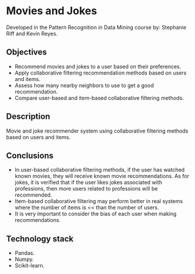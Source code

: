 # Movies and Jokes
Developed in the Pattern Recognition in Data Mining course by: Stephanie Riff and Kevin Reyes.
## Objectives
- Recommend movies and jokes to a user based on their preferences.
- Apply collaborative filtering recommendation methods based on users and items.
- Assess how many nearby neighbors to use to get a good recommendation.
- Compare user-based and item-based collaborative filtering methods.

## Description
Movie and joke recommender system using collaborative filtering methods based on users and items.

## Conclusions
- In user-based collaborative filtering methods, if the user has watched known movies, they will receive known movie recommendations. As for jokes, it is verified that if the user likes jokes associated with professions, then more users related to professions will be recommended.
- Item-based collaborative filtering may perform better in real systems where the number of items is << than the number of users.
- It is very important to consider the bias of each user when making recommendations.

## Technology stack
- Pandas.
- Numpy.
- Scikit-learn.